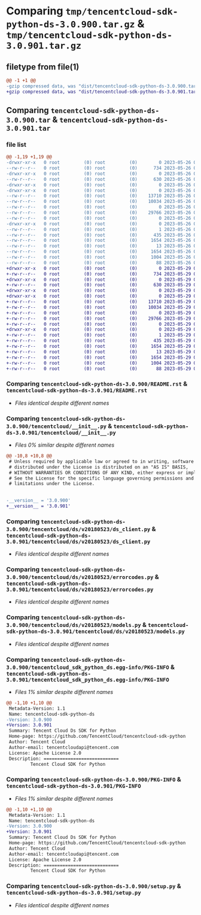# Comparing `tmp/tencentcloud-sdk-python-ds-3.0.900.tar.gz` & `tmp/tencentcloud-sdk-python-ds-3.0.901.tar.gz`

## filetype from file(1)

```diff
@@ -1 +1 @@
-gzip compressed data, was "dist/tencentcloud-sdk-python-ds-3.0.900.tar", last modified: Fri May 26 02:17:28 2023, max compression
+gzip compressed data, was "dist/tencentcloud-sdk-python-ds-3.0.901.tar", last modified: Mon May 29 02:26:28 2023, max compression
```

## Comparing `tencentcloud-sdk-python-ds-3.0.900.tar` & `tencentcloud-sdk-python-ds-3.0.901.tar`

### file list

```diff
@@ -1,19 +1,19 @@
-drwxr-xr-x   0 root         (0) root         (0)        0 2023-05-26 02:17:28.000000 tencentcloud-sdk-python-ds-3.0.900/
--rw-r--r--   0 root         (0) root         (0)      734 2023-05-26 02:17:27.000000 tencentcloud-sdk-python-ds-3.0.900/README.rst
-drwxr-xr-x   0 root         (0) root         (0)        0 2023-05-26 02:17:28.000000 tencentcloud-sdk-python-ds-3.0.900/tencentcloud/
--rw-r--r--   0 root         (0) root         (0)      630 2023-05-26 02:17:27.000000 tencentcloud-sdk-python-ds-3.0.900/tencentcloud/__init__.py
-drwxr-xr-x   0 root         (0) root         (0)        0 2023-05-26 02:17:28.000000 tencentcloud-sdk-python-ds-3.0.900/tencentcloud/ds/
-drwxr-xr-x   0 root         (0) root         (0)        0 2023-05-26 02:17:28.000000 tencentcloud-sdk-python-ds-3.0.900/tencentcloud/ds/v20180523/
--rw-r--r--   0 root         (0) root         (0)    13710 2023-05-26 02:17:27.000000 tencentcloud-sdk-python-ds-3.0.900/tencentcloud/ds/v20180523/ds_client.py
--rw-r--r--   0 root         (0) root         (0)    10034 2023-05-26 02:17:27.000000 tencentcloud-sdk-python-ds-3.0.900/tencentcloud/ds/v20180523/errorcodes.py
--rw-r--r--   0 root         (0) root         (0)        0 2023-05-26 02:17:27.000000 tencentcloud-sdk-python-ds-3.0.900/tencentcloud/ds/v20180523/__init__.py
--rw-r--r--   0 root         (0) root         (0)    29766 2023-05-26 02:17:27.000000 tencentcloud-sdk-python-ds-3.0.900/tencentcloud/ds/v20180523/models.py
--rw-r--r--   0 root         (0) root         (0)        0 2023-05-26 02:17:27.000000 tencentcloud-sdk-python-ds-3.0.900/tencentcloud/ds/__init__.py
-drwxr-xr-x   0 root         (0) root         (0)        0 2023-05-26 02:17:28.000000 tencentcloud-sdk-python-ds-3.0.900/tencentcloud_sdk_python_ds.egg-info/
--rw-r--r--   0 root         (0) root         (0)        1 2023-05-26 02:17:28.000000 tencentcloud-sdk-python-ds-3.0.900/tencentcloud_sdk_python_ds.egg-info/dependency_links.txt
--rw-r--r--   0 root         (0) root         (0)      435 2023-05-26 02:17:28.000000 tencentcloud-sdk-python-ds-3.0.900/tencentcloud_sdk_python_ds.egg-info/SOURCES.txt
--rw-r--r--   0 root         (0) root         (0)     1654 2023-05-26 02:17:28.000000 tencentcloud-sdk-python-ds-3.0.900/tencentcloud_sdk_python_ds.egg-info/PKG-INFO
--rw-r--r--   0 root         (0) root         (0)       13 2023-05-26 02:17:28.000000 tencentcloud-sdk-python-ds-3.0.900/tencentcloud_sdk_python_ds.egg-info/top_level.txt
--rw-r--r--   0 root         (0) root         (0)     1654 2023-05-26 02:17:28.000000 tencentcloud-sdk-python-ds-3.0.900/PKG-INFO
--rw-r--r--   0 root         (0) root         (0)     1004 2023-05-26 02:17:27.000000 tencentcloud-sdk-python-ds-3.0.900/setup.py
--rw-r--r--   0 root         (0) root         (0)       88 2023-05-26 02:17:28.000000 tencentcloud-sdk-python-ds-3.0.900/setup.cfg
+drwxr-xr-x   0 root         (0) root         (0)        0 2023-05-29 02:26:28.000000 tencentcloud-sdk-python-ds-3.0.901/
+-rw-r--r--   0 root         (0) root         (0)      734 2023-05-29 02:26:27.000000 tencentcloud-sdk-python-ds-3.0.901/README.rst
+drwxr-xr-x   0 root         (0) root         (0)        0 2023-05-29 02:26:28.000000 tencentcloud-sdk-python-ds-3.0.901/tencentcloud/
+-rw-r--r--   0 root         (0) root         (0)      630 2023-05-29 02:26:27.000000 tencentcloud-sdk-python-ds-3.0.901/tencentcloud/__init__.py
+drwxr-xr-x   0 root         (0) root         (0)        0 2023-05-29 02:26:28.000000 tencentcloud-sdk-python-ds-3.0.901/tencentcloud/ds/
+drwxr-xr-x   0 root         (0) root         (0)        0 2023-05-29 02:26:28.000000 tencentcloud-sdk-python-ds-3.0.901/tencentcloud/ds/v20180523/
+-rw-r--r--   0 root         (0) root         (0)    13710 2023-05-29 02:26:27.000000 tencentcloud-sdk-python-ds-3.0.901/tencentcloud/ds/v20180523/ds_client.py
+-rw-r--r--   0 root         (0) root         (0)    10034 2023-05-29 02:26:27.000000 tencentcloud-sdk-python-ds-3.0.901/tencentcloud/ds/v20180523/errorcodes.py
+-rw-r--r--   0 root         (0) root         (0)        0 2023-05-29 02:26:27.000000 tencentcloud-sdk-python-ds-3.0.901/tencentcloud/ds/v20180523/__init__.py
+-rw-r--r--   0 root         (0) root         (0)    29766 2023-05-29 02:26:27.000000 tencentcloud-sdk-python-ds-3.0.901/tencentcloud/ds/v20180523/models.py
+-rw-r--r--   0 root         (0) root         (0)        0 2023-05-29 02:26:27.000000 tencentcloud-sdk-python-ds-3.0.901/tencentcloud/ds/__init__.py
+drwxr-xr-x   0 root         (0) root         (0)        0 2023-05-29 02:26:28.000000 tencentcloud-sdk-python-ds-3.0.901/tencentcloud_sdk_python_ds.egg-info/
+-rw-r--r--   0 root         (0) root         (0)        1 2023-05-29 02:26:27.000000 tencentcloud-sdk-python-ds-3.0.901/tencentcloud_sdk_python_ds.egg-info/dependency_links.txt
+-rw-r--r--   0 root         (0) root         (0)      435 2023-05-29 02:26:28.000000 tencentcloud-sdk-python-ds-3.0.901/tencentcloud_sdk_python_ds.egg-info/SOURCES.txt
+-rw-r--r--   0 root         (0) root         (0)     1654 2023-05-29 02:26:27.000000 tencentcloud-sdk-python-ds-3.0.901/tencentcloud_sdk_python_ds.egg-info/PKG-INFO
+-rw-r--r--   0 root         (0) root         (0)       13 2023-05-29 02:26:27.000000 tencentcloud-sdk-python-ds-3.0.901/tencentcloud_sdk_python_ds.egg-info/top_level.txt
+-rw-r--r--   0 root         (0) root         (0)     1654 2023-05-29 02:26:28.000000 tencentcloud-sdk-python-ds-3.0.901/PKG-INFO
+-rw-r--r--   0 root         (0) root         (0)     1004 2023-05-29 02:26:27.000000 tencentcloud-sdk-python-ds-3.0.901/setup.py
+-rw-r--r--   0 root         (0) root         (0)       88 2023-05-29 02:26:28.000000 tencentcloud-sdk-python-ds-3.0.901/setup.cfg
```

### Comparing `tencentcloud-sdk-python-ds-3.0.900/README.rst` & `tencentcloud-sdk-python-ds-3.0.901/README.rst`

 * *Files identical despite different names*

### Comparing `tencentcloud-sdk-python-ds-3.0.900/tencentcloud/__init__.py` & `tencentcloud-sdk-python-ds-3.0.901/tencentcloud/__init__.py`

 * *Files 0% similar despite different names*

```diff
@@ -10,8 +10,8 @@
 # Unless required by applicable law or agreed to in writing, software
 # distributed under the License is distributed on an "AS IS" BASIS,
 # WITHOUT WARRANTIES OR CONDITIONS OF ANY KIND, either express or implied.
 # See the License for the specific language governing permissions and
 # limitations under the License.
 
 
-__version__ = '3.0.900'
+__version__ = '3.0.901'
```

### Comparing `tencentcloud-sdk-python-ds-3.0.900/tencentcloud/ds/v20180523/ds_client.py` & `tencentcloud-sdk-python-ds-3.0.901/tencentcloud/ds/v20180523/ds_client.py`

 * *Files identical despite different names*

### Comparing `tencentcloud-sdk-python-ds-3.0.900/tencentcloud/ds/v20180523/errorcodes.py` & `tencentcloud-sdk-python-ds-3.0.901/tencentcloud/ds/v20180523/errorcodes.py`

 * *Files identical despite different names*

### Comparing `tencentcloud-sdk-python-ds-3.0.900/tencentcloud/ds/v20180523/models.py` & `tencentcloud-sdk-python-ds-3.0.901/tencentcloud/ds/v20180523/models.py`

 * *Files identical despite different names*

### Comparing `tencentcloud-sdk-python-ds-3.0.900/tencentcloud_sdk_python_ds.egg-info/PKG-INFO` & `tencentcloud-sdk-python-ds-3.0.901/tencentcloud_sdk_python_ds.egg-info/PKG-INFO`

 * *Files 1% similar despite different names*

```diff
@@ -1,10 +1,10 @@
 Metadata-Version: 1.1
 Name: tencentcloud-sdk-python-ds
-Version: 3.0.900
+Version: 3.0.901
 Summary: Tencent Cloud Ds SDK for Python
 Home-page: https://github.com/TencentCloud/tencentcloud-sdk-python
 Author: Tencent Cloud
 Author-email: tencentcloudapi@tencent.com
 License: Apache License 2.0
 Description: ============================
         Tencent Cloud SDK for Python
```

### Comparing `tencentcloud-sdk-python-ds-3.0.900/PKG-INFO` & `tencentcloud-sdk-python-ds-3.0.901/PKG-INFO`

 * *Files 1% similar despite different names*

```diff
@@ -1,10 +1,10 @@
 Metadata-Version: 1.1
 Name: tencentcloud-sdk-python-ds
-Version: 3.0.900
+Version: 3.0.901
 Summary: Tencent Cloud Ds SDK for Python
 Home-page: https://github.com/TencentCloud/tencentcloud-sdk-python
 Author: Tencent Cloud
 Author-email: tencentcloudapi@tencent.com
 License: Apache License 2.0
 Description: ============================
         Tencent Cloud SDK for Python
```

### Comparing `tencentcloud-sdk-python-ds-3.0.900/setup.py` & `tencentcloud-sdk-python-ds-3.0.901/setup.py`

 * *Files identical despite different names*

